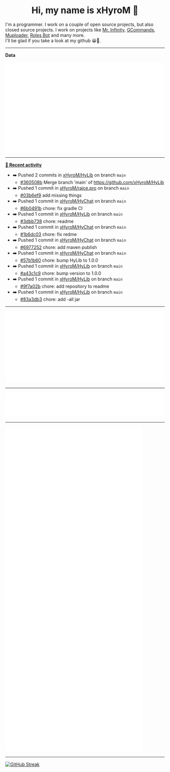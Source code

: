 <p align="center">
    <!-- <img src="https://avatars.githubusercontent.com/u/56601352" width="192" alt="hyro's pfp" /> -->
    <h1 align="center">Hi, my name is xHyroM 👋</h1>
</p>

I'm a programmer. I work on a couple of open source projects, but also closed source projects. I work on projects like [Mr. Infinity](https://discord.com/oauth2/authorize?client_id=720321585625694239&scope=bot%20applications.commands&permissions=8&redirect_uri=https://blobs.gq/imanager&prompt=consent&response_type=code), [GCommands](https://github.com/Garlic-Team/GCommands), [Muploader](https://github.com/xHyroM/Muploader), [Roles Bot](https://github.com/xHyroM/roles-bot) and many more.  
I'll be glad if you take a look at my github 😀👀.

___
**Data**

<img src="https://github.com/xHyroM/xHyroM/blob/master/.cache/base.svg">

___

**[📰 Recent activity](https://github.com/xHyroM)**
* ➡️ Pushed 2 commits in [xHyroM/HyLib](https://github.com/xHyroM/HyLib) on branch `main`
  * [#360508b](https://github.com/xHyroM/HyLib/commit/360508b) Merge branch &#39;main&#39; of https://github.com/xHyroM/HyLib
* ➡️ Pushed 1 commit in [xHyroM/rajce.pro](https://github.com/xHyroM/rajce.pro) on branch `main`
  * [#03b6ef9](https://github.com/xHyroM/rajce.pro/commit/03b6ef9) add missing things
* ➡️ Pushed 1 commit in [xHyroM/HyChat](https://github.com/xHyroM/HyChat) on branch `main`
  * [#6b0491b](https://github.com/xHyroM/HyChat/commit/6b0491b) chore: fix gradle CI
* ➡️ Pushed 1 commit in [xHyroM/HyLib](https://github.com/xHyroM/HyLib) on branch `main`
  * [#3dbb738](https://github.com/xHyroM/HyLib/commit/3dbb738) chore: readme
* ➡️ Pushed 1 commit in [xHyroM/HyChat](https://github.com/xHyroM/HyChat) on branch `main`
  * [#1b6dc03](https://github.com/xHyroM/HyChat/commit/1b6dc03) chore: fix redme
* ➡️ Pushed 1 commit in [xHyroM/HyChat](https://github.com/xHyroM/HyChat) on branch `main`
  * [#6977252](https://github.com/xHyroM/HyChat/commit/6977252) chore: add maven publish
* ➡️ Pushed 1 commit in [xHyroM/HyChat](https://github.com/xHyroM/HyChat) on branch `main`
  * [#57b1b60](https://github.com/xHyroM/HyChat/commit/57b1b60) chore: bump HyLib to 1.0.0
* ➡️ Pushed 1 commit in [xHyroM/HyLib](https://github.com/xHyroM/HyLib) on branch `main`
  * [#a43c1c9](https://github.com/xHyroM/HyLib/commit/a43c1c9) chore: bump version to 1.0.0
* ➡️ Pushed 1 commit in [xHyroM/HyLib](https://github.com/xHyroM/HyLib) on branch `main`
  * [#9f7a02b](https://github.com/xHyroM/HyLib/commit/9f7a02b) chore: add repository to readme
* ➡️ Pushed 1 commit in [xHyroM/HyLib](https://github.com/xHyroM/HyLib) on branch `main`
  * [#83a3db3](https://github.com/xHyroM/HyLib/commit/83a3db3) chore: add -all jar


___

<img src="https://github.com/xHyroM/xHyroM/blob/master/.cache/isocalendar.svg">

___

<img src="https://github.com/xHyroM/xHyroM/blob/master/.cache/languages.svg">

___

<img src="https://github.com/xHyroM/xHyroM/blob/master/.cache/achievements.svg">

___

[![GitHub Streak](https://github-readme-streak-stats.herokuapp.com?user=xHyroM&theme=dark&hide_border=true&date_format=M%20j%5B%2C%20Y%5D)](https://git.io/streak-stats)
